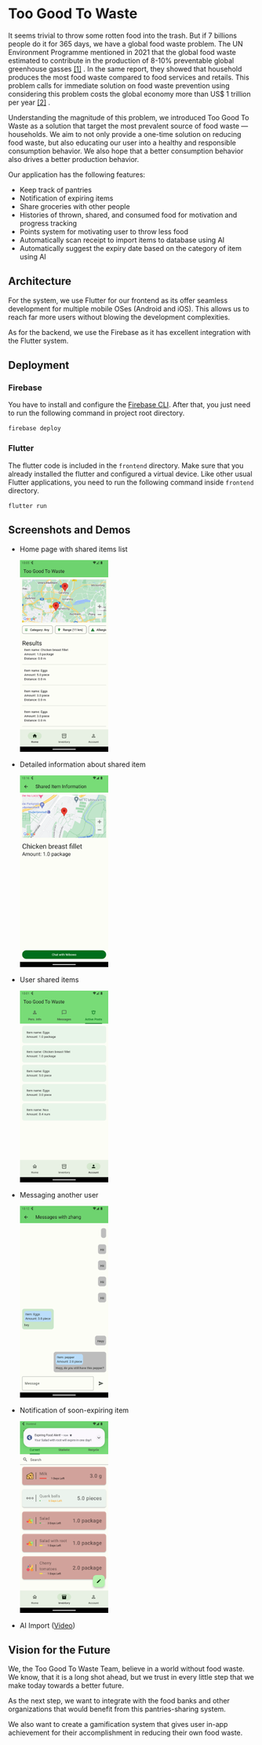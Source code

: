 # Too Good To Waste

It seems trivial to throw some rotten food into the trash. 
But if 7 billions people do it for 365 days, we have a global food waste 
problem. The UN Environment Programme mentioned in 2021 that
the global food waste estimated to contribute in the production of 8-10% preventable global 
greenhouse gasses [[1]](https://www.unep.org/resources/report/unep-food-waste-index-report-2021) .
In the same report, they showed that household produces the most 
food waste compared to food services and retails. This problem calls 
for immediate solution on food waste prevention using considering this problem costs 
the global economy more than US$ 1 trillion per year [[2]](https://champions123.org/sites/default/files/2023-10/2023%20Champions%20Progress%20Report.pdf)
.

Understanding the magnitude of this problem, we
introduced Too Good To Waste as a solution that target 
the most prevalent source of food waste — households.
We aim to not only provide a one-time solution on
reducing food waste, but also educating our user into
a healthy and responsible consumption behavior.
We also hope that a better consumption behavior also 
drives a better production behavior.

Our application has the following features:
- Keep track of pantries 
- Notification of expiring items
- Share groceries with other people
- Histories of thrown, shared, and consumed food for motivation and progress tracking
- Points system for motivating user to throw less food
- Automatically scan receipt to import items to database using AI
- Automatically suggest the expiry date based on the category of item using AI


## Architecture

For the system, we use Flutter for our frontend as its offer 
seamless development for multiple mobile OSes (Android and iOS). 
This allows us to reach far more users without 
blowing the development complexities.

As for the backend, we use the Firebase as it
has excellent integration with the Flutter system.

## Deployment

### Firebase

You have to install and configure the [Firebase CLI](https://firebase.google.com/docs/cli).
After that, you just need to run the following command in
project root directory.
```shell
firebase deploy
```

### Flutter

The flutter code is included 
in the `frontend` directory. Make sure that you 
already installed the flutter and configured 
a virtual device.
Like other usual Flutter applications, you need to run the 
following command inside `frontend` directory.
```shell
flutter run
```

## Screenshots and Demos

- Home page with shared items list

    <img height="390" src="resources/home.png" width="180"/>
- Detailed information about shared item

    <img height="390" src="resources/shared_item_details.png" width="180"/>
- User shared items
    
    <img height="390" src="resources/user_shared_items.png" width="180"/>
- Messaging another user

    <img height="390" src="resources/message.png" width="180"/>
- Notification of soon-expiring item

    <img height="390" src="resources/notification.png" width="180"/>
- AI Import ([Video](https://www.youtube.com/shorts/V8854hzOuY8))

## Vision for the Future

We, the Too Good To Waste Team, believe in 
a world without food waste. We know, that it is a long 
shot ahead, but we trust in every little step that
we make today towards a better future.

As the next step, we want to integrate with the 
food banks and other organizations that would 
benefit from this pantries-sharing system.

We also want to create a gamification system
that gives user in-app achievement for 
their accomplishment in reducing their own 
food waste.
